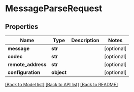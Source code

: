 # MessageParseRequest

## Properties
Name | Type | Description | Notes
------------ | ------------- | ------------- | -------------
**message** | **str** |  | [optional] 
**codec** | **str** |  | [optional] 
**remote_address** | **str** |  | [optional] 
**configuration** | **object** |  | [optional] 

[[Back to Model list]](../README.md#documentation-for-models) [[Back to API list]](../README.md#documentation-for-api-endpoints) [[Back to README]](../README.md)


